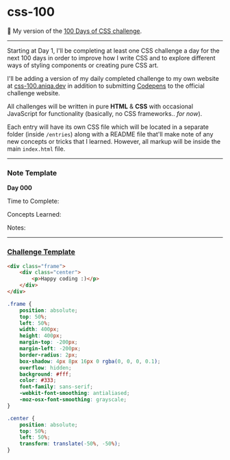 # css-100

🎨 My version of the <a href="https://100dayscss.com/about/">100 Days of CSS challenge</a>.

---

Starting at Day 1, I'll be completing at least one CSS challenge a day for the next 100 days in order to improve how I write CSS and to explore different ways of styling components or creating pure CSS art.

I'll be adding a version of my daily completed challenge to my own website at <a href="https://css-100.aniqa.dev">css-100.aniqa.dev</a> in addition to submitting <a href="https://codepen.io/aniqatc">Codepens</a> to the official challenge website.

All challenges will be written in pure **HTML** & **CSS** with occasional JavaScript for functionality (basically, no CSS frameworks.. _for now_).

Each entry will have its own CSS file which will be located in a separate folder (inside `/entries`) along with a README file that'll make note of any new concepts or tricks that I learned. However, all markup will be inside the main `index.html` file.

---

### Note Template

**Day 000**

Time to Complete:

Concepts Learned:

Notes:

---

### <a href="https://codepen.io/pen?template=wMQKOq&editors=1100">Challenge Template</a>

```html
<div class="frame">
	<div class="center">
		<p>Happy coding :)</p>
	</div>
</div>
```

```css
.frame {
	position: absolute;
	top: 50%;
	left: 50%;
	width: 400px;
	height: 400px;
	margin-top: -200px;
	margin-left: -200px;
	border-radius: 2px;
	box-shadow: 4px 8px 16px 0 rgba(0, 0, 0, 0.1);
	overflow: hidden;
	background: #fff;
	color: #333;
	font-family: sans-serif;
	-webkit-font-smoothing: antialiased;
	-moz-osx-font-smoothing: grayscale;
}

.center {
	position: absolute;
	top: 50%;
	left: 50%;
	transform: translate(-50%, -50%);
}
```
